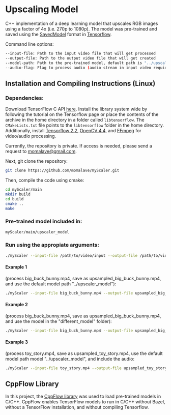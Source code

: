 # Upscaling Model

C++ implementation of a deep learning model that upscales RGB images using a factor of 4x (i.e. 270p to 1080p). The model was pre-trained and saved using the [SavedModel](https://www.tensorflow.org/guide/saved_model) format in [Tensorflow](https://www.tensorflow.org/install/pip).

Command line options:

```sh
--input-file: Path to the input video file that will get processed
--output-file: Path to the output video file that will get created
--model-path: Path to the pre-trained model, default path is "../upscaler_model"
--audio-flag: Flag to process audio (audio stream in input video required), default audio processing is off
```

## Installation and Compiling Instructions (Linux)

### Dependencies:

Download TensorFlow C API [here](https://www.tensorflow.org/install/lang_c). Install the library system wide by following the tutorial on the Tensorflow page or place the contents of the archive in the home directory in a folder called `libtensorflow`. The `CMakeLists.txt` file points to the `libtensorflow` folder in the home directory. Additionally, install [Tensorflow 2.2](https://www.tensorflow.org/install/pip), [OpenCV 4.4](https://docs.opencv.org/trunk/d7/d9f/tutorial_linux_install.html), and [FFmpeg](https://ffmpeg.org/download.html) for video/audio processing.

Currently, the repository is private. If access is needed, please send a request to momalave@gmail.com.

Next, git clone the repository:
```sh
git clone https://github.com/momalave/myScaler.git
```

Then, compile the code using cmake:
```sh
cd myScaler/main
mkdir build
cd build
cmake ..
make
```

### Pre-trained model included in:
```sh
myScaler/main/upscaler_model
```

### Run using the appropiate arguments:
```sh
./myScaler --input-file /path/to/video/input --output-file /path/to/video/out --model-path <optional, path/to/model/folder, default "../upscaler_model"> --audio-flag <optional flag, default audio processing is off>
```

#### Example 1 
(process big_buck_bunny.mp4, save as upsampled_big_buck_bunny.mp4, and use the default model path "../upscaler_model"): 
```sh
./myScaler --input-file big_buck_bunny.mp4 --output-file upsampled_big_buck_bunny.mp4
```
#### Example 2 
(process big_buck_bunny.mp4, save as upsampled_big_buck_bunny.mp4, and use the model in the "different_model" folder): 
```sh
./myScaler --input-file big_buck_bunny.mp4 --output-file upsampled_big_buck_bunny.mp4 --model-path different_model
```
#### Example 3 
(process toy_story.mp4, save as upsampled_toy_story.mp4, use the default model path model "../upscaler_model", and include the audio: 
```sh
./myScaler --input-file toy_story.mp4 --output-file upsampled_toy_story.mp4 --audio-flag
```

## CppFlow Library

In this project, the [CppFlow library](https://github.com/serizba/cppflow) was used to load pre-trained models in C/C++. CppFlow enables TensorFlow models to run in C/C++ without Bazel, without a TensorFlow installation, and without compiling Tensorflow.
